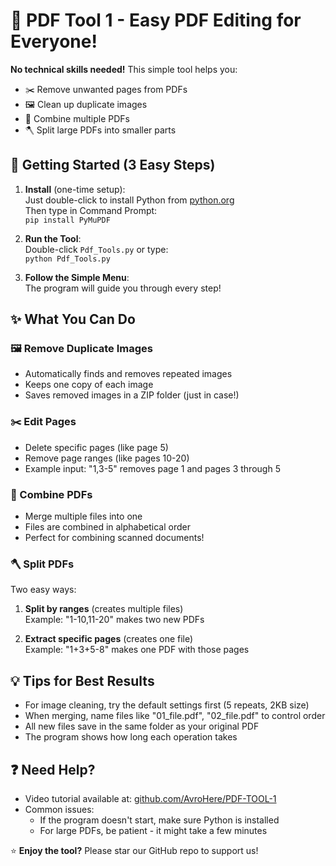 # 📑 PDF Tool 1 - Easy PDF Editing for Everyone!

**No technical skills needed!** This simple tool helps you:
- ✂️ Remove unwanted pages from PDFs
- 🖼️ Clean up duplicate images
- 🤝 Combine multiple PDFs
- 🪓 Split large PDFs into smaller parts

## 🏁 Getting Started (3 Easy Steps)

1. **Install** (one-time setup):  
   Just double-click to install Python from [python.org](https://www.python.org/downloads/)  
   Then type in Command Prompt:  
   `pip install PyMuPDF`

2. **Run the Tool**:  
   Double-click `Pdf_Tools.py` or type:  
   `python Pdf_Tools.py`

3. **Follow the Simple Menu**:  
   The program will guide you through every step!

## ✨ What You Can Do

### 🖼️ Remove Duplicate Images
- Automatically finds and removes repeated images
- Keeps one copy of each image
- Saves removed images in a ZIP folder (just in case!)

### ✂️ Edit Pages
- Delete specific pages (like page 5)
- Remove page ranges (like pages 10-20)
- Example input: "1,3-5" removes page 1 and pages 3 through 5

### 🤝 Combine PDFs
- Merge multiple files into one
- Files are combined in alphabetical order
- Perfect for combining scanned documents!

### 🪓 Split PDFs
Two easy ways:
1. **Split by ranges** (creates multiple files)  
   Example: "1-10,11-20" makes two new PDFs

2. **Extract specific pages** (creates one file)  
   Example: "1+3+5-8" makes one PDF with those pages

## 💡 Tips for Best Results
- For image cleaning, try the default settings first (5 repeats, 2KB size)
- When merging, name files like "01_file.pdf", "02_file.pdf" to control order
- All new files save in the same folder as your original PDF
- The program shows how long each operation takes

## ❓ Need Help?
- Video tutorial available at: [github.com/AvroHere/PDF-TOOL-1](https://github.com/AvroHere/PDF-TOOL-1)
- Common issues:
  - If the program doesn't start, make sure Python is installed
  - For large PDFs, be patient - it might take a few minutes

⭐ **Enjoy the tool?** Please star our GitHub repo to support us!
